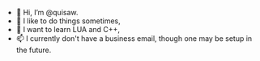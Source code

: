 - 👋 Hi, I’m @quisaw.
- 👀 I like to do things sometimes,
- 🌱 I want to learn LUA and C++,
- 📫 I currently don't have a business email, though one may be setup in the future.
